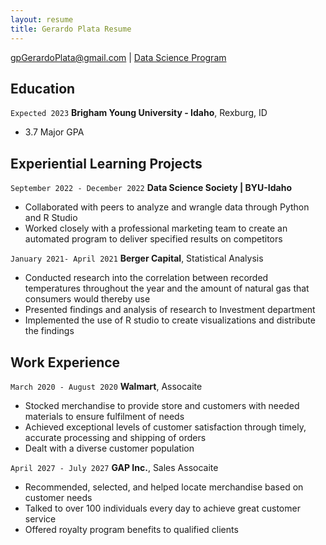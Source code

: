 ```yaml
---
layout: resume
title: Gerardo Plata Resume
---
```



<div id="webaddress">
<a href="gpGerardoPlata@gmail.com">gpGerardoPlata@gmail.com</a>
| <a href="https://byuidatascience.github.io/development.html">Data Science Program</a>
</div>

<!-- https://www.monique.tech/the-art-of-markdown -->


## Education

`Expected 2023`
__Brigham Young University - Idaho__, Rexburg, ID

- 3.7 Major GPA


## Experiential Learning Projects

`September 2022 - December 2022`
__Data Science Society | BYU-Idaho__

- Collaborated with peers to analyze and wrangle data through Python and R Studio
- Worked closely with a professional marketing team to create an automated  program to deliver specified results on competitors


`January 2021- April 2021`
__Berger Capital__, Statistical Analysis

- Conducted research into the correlation between recorded temperatures throughout the year and the amount of natural gas that consumers would thereby use
- Presented findings and analysis of research to Investment department
- Implemented the use of R studio to create visualizations and distribute the findings


## Work Experience

`March 2020 - August 2020`
__Walmart__, Assocaite

- Stocked merchandise to provide store and customers with needed materials to ensure fulfilment of needs
- Achieved exceptional levels of customer satisfaction through timely, accurate processing and shipping of orders
- Dealt with a diverse customer population

`April 2027 - July 2027`
__GAP Inc.__, Sales Assocaite

- Recommended, selected, and helped locate merchandise based on customer needs
- Talked to over 100 individuals every day to achieve great customer service
- Offered royalty program benefits to qualified clients


<!-- ### Footer

Last updated: May 2013 -->


